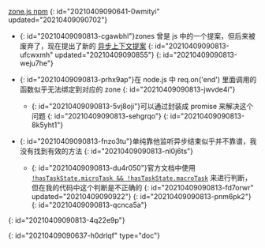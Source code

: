 [zone.js npm](https://www.npmjs.com/package/zone.js?activeTab=readme)
{: id="20210409090641-0wmityi" updated="20210409090702"}

- {: id="20210409090813-cgawbhl"}zones 曾是 js 中的一个提案，但后来被废弃了，现在提出了新的 [异步上下文提案](https://github.com/JSCIG/es-discuss/discussions/9)
  {: id="20210409090813-ufcwxmh" updated="20210409090855"}
{: id="20210409090813-weju7he"}

- {: id="20210409090813-prhx9ap"}在 node.js 中 req.on('end') 里面调用的函数似乎无法绑定到对应的 zone
  {: id="20210409090813-jwvde4i"}

  - {: id="20210409090813-5vj8oji"}可以通过封装成 promise 来解决这个问题
    {: id="20210409090813-sehgrqo"}
  {: id="20210409090813-8k5yht1"}
- {: id="20210409090813-fnzo3tu"}单纯靠他监听异步结束似乎并不靠谱，我没有找到有效的方法
  {: id="20210409090813-nl0j6ts"}

  - {: id="20210409090813-du4r050"}官方文档中使用 [`!hasTaskState.microTask && !hasTaskState.macroTask`](https://docs.google.com/document/d/1F5Ug0jcrm031vhSMJEOgp1l-Is-Vf0UCNDY-LsQtAIY/edit#) 来进行判断，但在我的代码中这个判断是不正确的
    {: id="20210409090813-fd7orwr" updated="20210409090922"}
  {: id="20210409090813-pnm6pk2"}
{: id="20210409090813-qcnca5a"}

{: id="20210409090813-4q22e9p"}


{: id="20210409090637-h0drlqf" type="doc"}

